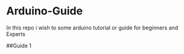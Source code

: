 # Arduino-Guide
In this repo i wish to some arduino tutorial or guide for beginners and Experts

##Guide 1

